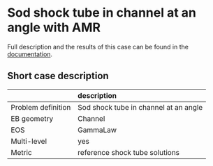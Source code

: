# Sod shock tube in channel at an angle with AMR

Full description and the results of this case can be found in the
[documentation](https://pelec.readthedocs.io/en/latest/VandV.html#verification-of-eb-pelec).

## Short case description

|                    | description                           |
|:-------------------|:--------------------------------------|
| Problem definition | Sod shock tube in channel at an angle |
| EB geometry        | Channel                               |
| EOS                | GammaLaw                              |
| Multi-level        | yes                                   |
| Metric             | reference shock tube solutions        |
